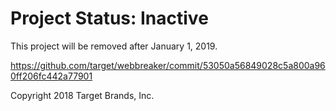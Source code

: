 # Project Status: Inactive

This project will be removed after January 1, 2019.

https://github.com/target/webbreaker/commit/53050a56849028c5a800a960ff206fc442a77901

Copyright 2018 Target Brands, Inc.
